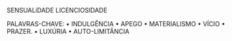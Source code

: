 SENSUALiDADE
LICENCIOSIDADE

PALAVRAS-CHAVE:
• INDULGÊNCIA
• APEGO
• MATERIALISMO
• VÍCIO
• PRAZER.
• LUXÚRIA
• AUTO-LIMITÂNCIA